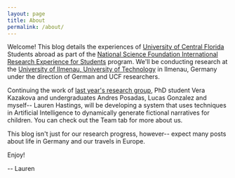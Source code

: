 ```yaml
---
layout: page
title: About
permalink: /about/
---
```


Welcome! This blog details the experiences of [University of Central Florida](https://www.ucf.edu) Students abroad as part of the [National Science Foundation International Research Experience for Students](https://www.nsf.gov/funding/pgm_summ.jsp?pims_id=12831) program. We'll be conducting research at the [University of Ilmenau, University of Technology](https://www.tu-ilmenau.de/en/international/) in Ilmenau, Germany under the direction of German and UCF researchers.

Continuing the work of [last year's research group](https://ires2016.wordpress.com/2016/05/11/first-blog-post/), PhD student Vera Kazakova and undergraduates Andres Posadas, Lucas Gonzalez and myself-- Lauren Hastings, will be developing a system that uses techniques in Artificial Intelligence to dynamically generate fictional narratives for children. You can check out the Team tab for more about us.

This blog isn't just for our research progress, however-- expect many posts about life in Germany and our travels in Europe.

Enjoy!

-- Lauren
